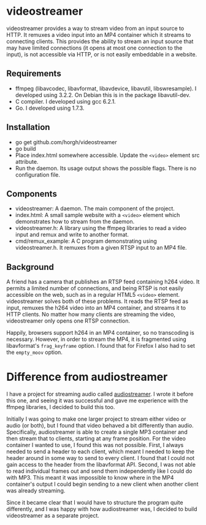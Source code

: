# videostreamer
videostreamer provides a way to stream video from an input source to HTTP.
It remuxes a video input into an MP4 container which it streams to
connecting clients. This provides the ability to stream an input source
that may have limited connections (it opens at most one connection to the
input), is not accessible via HTTP, or is not easily embeddable in a
website.


## Requirements
  * ffmpeg (libavcodec, libavformat, libavdevice, libavutil, libswresample). I
    developed using 3.2.2. On Debian this is in the package libavutil-dev.
  * C compiler. I developed using gcc 6.2.1.
  * Go. I developed using 1.7.3.


## Installation
  * go get github.com/horgh/videostreamer
  * go build
  * Place index.html somewhere accessible. Update the `<video>` element src
    attribute.
  * Run the daemon. Its usage output shows the possible flags. There is no
    configuration file.


## Components
  * videostreamer: A daemon. The main component of the project.
  * index.html: A small sample website with a `<video>` element which
    demonstrates how to stream from the daemon.
  * videostreamer.h: A library using the ffmpeg libraries to read a video input
    and remux and write to another format.
  * cmd/remux_example: A C program demonstrating using videostreamer.h. It
    remuxes from a given RTSP input to an MP4 file.


## Background
A friend has a camera that publishes an RTSP feed containing h264 video. It
permits a limited number of connections, and being RTSP is not easily
accessible on the web, such as in a regular HTML5 `<video>` element.
videostreamer solves both of these problems. It reads the RTSP feed as input,
remuxes the h264 video into an MP4 container, and streams it to HTTP clients.
No matter how many clients are streaming the video, videostreamer only opens
one RTSP connection.

Happily, browsers support h264 in an MP4 container, so no transcoding is
necessary. However, in order to stream the MP4, it is fragmented using
libavformat's `frag_keyframe` option. I found that for Firefox I also had to
set the `empty_moov` option.


# Difference from audiostreamer
I have a project for streaming audio called
[audiostreamer](https://github.com/horgh/audiostreamer). I wrote it before this
one, and seeing it was successful and gave me experience with the ffmpeg
libraries, I decided to build this too.

Initially I was going to make one larger project to stream either video or audio
(or both), but I found that video behaved a bit differently than audio.
Specifically, audiostreamer is able to create a single MP3 container and then
stream that to clients, starting at any frame position. For the video container
I wanted to use, I found this was not possible. First, I always needed to send
a header to each client, which meant I needed to keep the header around in some
way to send to every client. I found that I could not gain access to the header
from the libavformat API. Second, I was not able to read individual frames out
and send them independently like I could do with MP3. This meant it was
impossible to know where in the MP4 container's output I could begin sending to
a new client when another client was already streaming.

Since it became clear that I would have to structure the program quite
differently, and I was happy with how audiostreamer was, I decided to build
videostreamer as a separate project.
